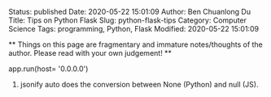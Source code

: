 Status: published
Date: 2020-05-22 15:01:09
Author: Ben Chuanlong Du
Title: Tips on Python Flask
Slug: python-flask-tips
Category: Computer Science
Tags: programming, Python, Flask
Modified: 2020-05-22 15:01:09

**
Things on this page are
fragmentary and immature notes/thoughts of the author.
Please read with your own judgement!
**

app.run(host= '0.0.0.0')

1. jsonify auto does the conversion between None (Python) and null (JS).

